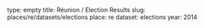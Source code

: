 type: empty
title: Réunion / Election Results
slug: places/re/datasets/elections
place: re
dataset: elections
year: 2014
